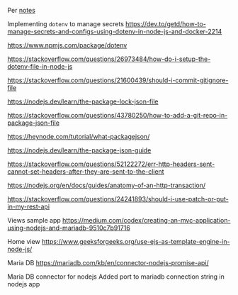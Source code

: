 Per [notes](https://stackoverflow.com/questions/50093144/mysql-8-0-client-does-not-support-authentication-protocol-requested-by-server)

Implementing `dotenv` to manage secrets
https://dev.to/getd/how-to-manage-secrets-and-configs-using-dotenv-in-node-js-and-docker-2214

https://www.npmjs.com/package/dotenv

https://stackoverflow.com/questions/26973484/how-do-i-setup-the-dotenv-file-in-node-js

https://stackoverflow.com/questions/21600439/should-i-commit-gitignore-file

https://nodejs.dev/learn/the-package-lock-json-file

https://stackoverflow.com/questions/43780250/how-to-add-a-git-repo-in-package-json-file

https://heynode.com/tutorial/what-packagejson/

https://nodejs.dev/learn/the-package-json-guide

https://stackoverflow.com/questions/52122272/err-http-headers-sent-cannot-set-headers-after-they-are-sent-to-the-client

https://nodejs.org/en/docs/guides/anatomy-of-an-http-transaction/

https://stackoverflow.com/questions/24241893/should-i-use-patch-or-put-in-my-rest-api

Views sample app
https://medium.com/codex/creating-an-mvc-application-using-nodejs-and-mariadb-9510c7b91716

Home view
https://www.geeksforgeeks.org/use-ejs-as-template-engine-in-node-js/

Maria DB
https://mariadb.com/kb/en/connector-nodejs-promise-api/

Maria DB connector for nodejs
Added port to mariadb connection string in nodejs app









